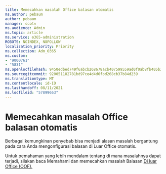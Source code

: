 ```yaml
---
title: Memecahkan masalah Office balasan otomatis
ms.author: pebaum
author: pebaum
manager: scotv
ms.audience: Admin
ms.topic: article
ms.service: o365-administration
ROBOTS: NOINDEX, NOFOLLOW
localization_priority: Priority
ms.collection: Adm_O365
ms.custom:
- "9000761"
- "5831"
ms.openlocfilehash: 9450edbed749f6abcb268678acb407599559ad0f0ab8fb405b3f772c2371cdea
ms.sourcegitcommit: 920051182781bd97ce4d4d6fbd268cb37b84d239
ms.translationtype: MT
ms.contentlocale: id-ID
ms.lasthandoff: 08/11/2021
ms.locfileid: "57899663"
---
```

# <a name="troubleshooting-out-of-office-automatic-replies"></a>Memecahkan masalah Office balasan otomatis

Berbagai kemungkinan penyebab bisa menjadi alasan masalah bergantung pada cara Anda mengonfigurasi balasan di Luar Office otomatis.

Untuk pemahaman yang lebih mendalam tentang di mana masalahnya dapat terjadi, silakan baca Memahami dan memecahkan masalah Balasan [Di luar Office (OOF).](https://docs.microsoft.com/exchange/troubleshoot/email-delivery/understand-troubleshoot-oof-replies)